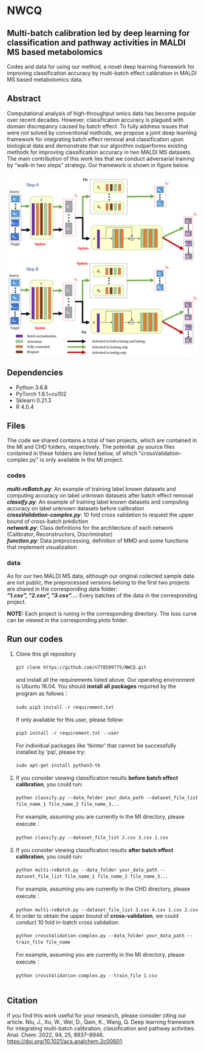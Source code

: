 # NWCQ
## Multi-batch calibration led by deep learning for classification and pathway activities in MALDI MS based metabolomics

Codes and data for using our method, a novel deep learning framework for improving classification accuracy by multi-batch effect calibration in MALDI MS based metabolomics data.

## Abstract
Computational analysis of high-throughput omics data has become popular over recent decades. However, classification accuracy is plagued with domain discrepancy caused by batch effect. To fully address issues that were not solved by conventional methods, we propose a joint deep learning framework for integrating batch effect removal and classification upon biological data and demonstrate that our algorithm outperforms existing methods for improving classification accuracy in two MALDI MS datasets. The main contribution of this work lies that we conduct adversarial training by “walk-in two steps” strategy. Our framework is shown in figure below.<br />

![](CHD/plots/network.png)

## Dependencies
- Python 3.6.8<br />
- PyTorch 1.8.1+cu102 <br />
- Sklearn 0.21.3<br />
- R 4.0.4<br />

## Files
The code we shared contains a total of two projects, which are contained in the MI and CHD folders, respectively. The potential .py source files contained in these folders are listed below, of which "crossValidation-complex.py" is only available in the MI project.
### codes
***multi-reBatch.py***: An example of training label known datasets and computing accuracy on label unknown datasets after batch effect removal<br />
***classify.py***: An example of training label known datasets and computing accuracy on label unknown datasets before calibration<br />
***crossValidation-complex.py***: 10 fold cross validation to request the upper bound of cross-batch prediction<br />
***network.py***: Class definitions for the architecture of each network (Calibrator, Reconstructors, Discriminator)<br />
***function.py***: Data preprocessing, definition of MMD and some functions that implement visualization<br />

### data
As for our two MALDI MS data, although our original collected sample data are not public, the preprocessed versions belong to the first two projects are shared in the corresponding data folder:<br />
   ***"1.csv", "2.csv", "3.csv"...***: Every batches of the data in the corresponding project.<br />
   
**NOTE:** Each project is runing in the corresponding directory. The loss curve can be viewed in the corresponding plots folder.<br />

## Run our codes
1. Clone this git repository<br />   
   `git clone https://github.com/n778509775/NWCQ.git`  <br />    
   and install all the requirements listed above. Our operating environment is Ubuntu 16.04. You should **install all packages** required by the program as follows：   <br />   
   `sudo pip3 install -r requirement.txt`<br />   
   If only available for this user, please follow:<br />   
   `pip3 install -r requirement.txt --user`  <br /> 
    <br />
   For individual packages like ‘tkinter’ that cannot be successfully installed by ‘pip’, please try:<br />    
   `sudo apt-get install python3-tk`  <br /> 
    <br />
2. If you consider viewing classification results **before batch effect calibration**, you could run:   <br />    
   `python classify.py --data_folder your_data_path --dataset_file_list file_name_1 file_name_2 file_name_3...` <br />    
   For example, assuming you are currently in the MI directory, please execute：<br />   
   `python classify.py --dataset_file_list 2.csv 3.csv 1.csv` <br />
   <br />
3. If you consider viewing classification results **after batch effect calibration**, you could run:   <br />      
   `python multi-reBatch.py --data_folder your_data_path --dataset_file_list file_name_1 file_name_2 file_name_3...` <br />   
   For example, assuming you are currently in the CHD directory, please execute：<br />   
   `python multi-reBatch.py --dataset_file_list 3.csv 4.csv 1.csv 2.csv`<br />     
4. In order to obtain the upper bound of **cross-validation**, we could conduct 10 fold in-batch cross validation:   <br />    
    `python crossValidation-complex.py --data_folder your_data_path --train_file file_name`  <br />    
    For example, assuming you are currently in the MI directory, please execute：<br />   
    `python crossValidation-complex.py --train_file 1.csv` <br />
    <br />

## Citation
If you find this work useful for your research, please consider citing our article.
Niu, J., Xu, W., Wei, D., Qain, K., Wang, Q. Deep learning framework for integrating multi-batch calibration, classification and pathway activities. Anal. Chem. 2022, 94, 25, 8937–8946. https://doi.org/10.1021/acs.analchem.2c00601.
